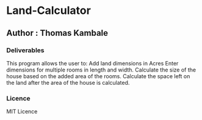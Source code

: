 # Land-Calculator

## Author : Thomas Kambale

### Deliverables
This program allows the user to:
Add land dimensions in Acres
Enter dimensions for multiple rooms in length and width.
Calculate the size of the house based on the added area of the rooms.
Calculate the space left on the land after the area of the house is calculated.
### Licence
MIT Licence

